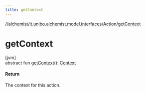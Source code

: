 ```yaml
---
title: getContext
---
```

//[alchemist](../../../index.html)/[it.unibo.alchemist.model.interfaces](../index.html)/[Action](index.html)/[getContext](get-context.html)



# getContext



[jvm]\
abstract fun [getContext](get-context.html)(): [Context](../-context/index.html)



#### Return



The context for this action.




